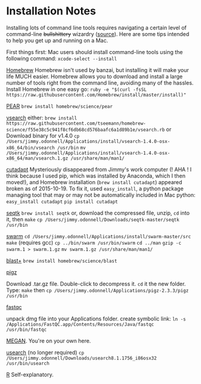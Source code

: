 # Installation Notes #

Installing lots of command line tools requires navigating a certain level of command-line ~~bullshittery~~ wizardry ([source](http://www.pgbovine.net/command-line-bullshittery.htm)). Here are some tips intended to help you get up and running on a Mac.


First things first: Mac users should install command-line tools using the following command:
`xcode-select --install`

[Homebrew](http://brew.sh/)
Homebrew isn't used by banzai, but installing it will make your life MUCH easier. Homebrew allows you to download and install a large number of tools right from the command line, avoiding many of the hassles. Install Homebrew in one easy go:
`ruby -e "$(curl -fsSL https://raw.githubusercontent.com/Homebrew/install/master/install)"`


[PEAR](http://sco.h-its.org/exelixis/web/software/pear/)
`brew install homebrew/science/pear`

[vsearch](https://github.com/torognes/vsearch)
either:
`brew install https://raw.githubusercontent.com/tseemann/homebrew-science/f55e38c5c941f8cf6db68cd576baafc6a1d89b1e/vsearch.rb`
or
Download binary for v1.4.0
`cp /Users/jimmy.odonnell/Applications/install/vsearch-1.4.0-osx-x86_64/bin/vsearch /usr/bin`
`mv /Users/jimmy.odonnell/Applications/install/vsearch-1.4.0-osx-x86_64/man/vsearch.1.gz /usr/share/man/man1/`

[cutadapt](https://github.com/marcelm/cutadapt)
Mysteriously disappeared from Jimmy's work computer (! AHA ! I think because I used pip, which was installed by Anaconda, which I then moved!), and Homebrew installation (`brew install cutadapt`) appeared broken as of 2015-10-19. To fix it, used `easy_install`, a python package managing tool that may or may not be automatically included in Mac python:
`easy_install cutadapt`
`pip install cutadapt`

[seqtk](https://github.com/lh3/seqtk)
`brew install seqtk`
or, download the compressed file, unzip, `cd` into it, then
`make`
`cp /Users/jimmy.odonnell/Downloads/seqtk-master/seqtk /usr/bin`

[swarm](https://github.com/torognes/swarm#install)
`cd /Users/jimmy.odonnell/Applications/install/swarm-master/src`
`make` (requires gcc)
`cp ../bin/swarm /usr/bin/swarm`
`cd ../man`
`gzip -c swarm.1 > swarm.1.gz`
`mv swarm.1.gz /usr/share/man/man1/`

[blast+](http://www.ncbi.nlm.nih.gov/books/NBK279690/)
`brew install homebrew/science/blast`

[pigz](http://zlib.net/pigz/)

Download .tar.gz file. Double-click to decompress it. `cd` it the new folder. Type:
`make`
then
`cp /Users/jimmy.odonnell/Applications/pigz-2.3.3/pigz /usr/bin`


[fastqc](http://www.bioinformatics.babraham.ac.uk/projects/fastqc/)

unpack dmg file into your Applications folder.
create symbolic link:
`ln -s /Applications/FastQC.app/Contents/Resources/Java/fastqc /usr/bin/fastqc`

[MEGAN](http://ab.inf.uni-tuebingen.de/software/megan5/). You're on your own here.

[usearch](http://www.drive5.com/usearch/) (no longer required)
`cp /Users/jimmy.odonnell/Downloads/usearch8.1.1756_i86osx32 /usr/bin/usearch`

[R](https://www.r-project.org/)
Self-explanatory.
